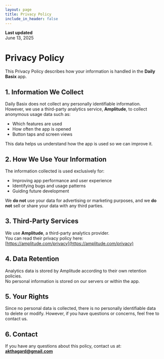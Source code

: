 ```yaml
---
layout: page
title: Privacy Policy
include_in_header: false
---
```


**Last updated**  
June 13, 2025

# Privacy Policy

This Privacy Policy describes how your information is handled in the **Daily Basix** app.

## 1. Information We Collect

Daily Basix does not collect any personally identifiable information. However, we use a third-party analytics service, **Amplitude**, to collect anonymous usage data such as:

- Which features are used
- How often the app is opened
- Button taps and screen views

This data helps us understand how the app is used so we can improve it.

## 2. How We Use Your Information

The information collected is used exclusively for:

- Improving app performance and user experience
- Identifying bugs and usage patterns
- Guiding future development

We **do not** use your data for advertising or marketing purposes, and we **do not** sell or share your data with any third parties.

## 3. Third-Party Services

We use **Amplitude**, a third-party analytics provider.  
You can read their privacy policy here:  
[https://amplitude.com/privacy](https://amplitude.com/privacy)

## 4. Data Retention

Analytics data is stored by Amplitude according to their own retention policies.  
No personal information is stored on our servers or within the app.

## 5. Your Rights

Since no personal data is collected, there is no personally identifiable data to delete or modify. However, if you have questions or concerns, feel free to contact us.

## 6. Contact

If you have any questions about this policy, contact us at:  
**akthagard@gmail.com**

